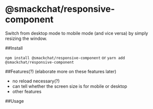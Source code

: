 # @smackchat/responsive-component

Switch from desktop mode to mobile mode (and vice versa) by simply resizing the window.

##Install

`npm install @smackchat/responsive-component` or `yarn add @smackchat/responsive-component`

##Features(?)
(elaborate more on these features later)
- no reload necessary(?)
- can tell whether the screen size is for mobile or desktop 
- other features 

##Usage
